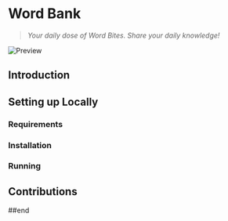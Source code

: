 # Word Bank

> *Your daily dose of Word Bites. Share your daily knowledge!*

![Preview](./preview.png)

## Introduction

## Setting up Locally

### Requirements

### Installation

### Running

## Contributions

##end
